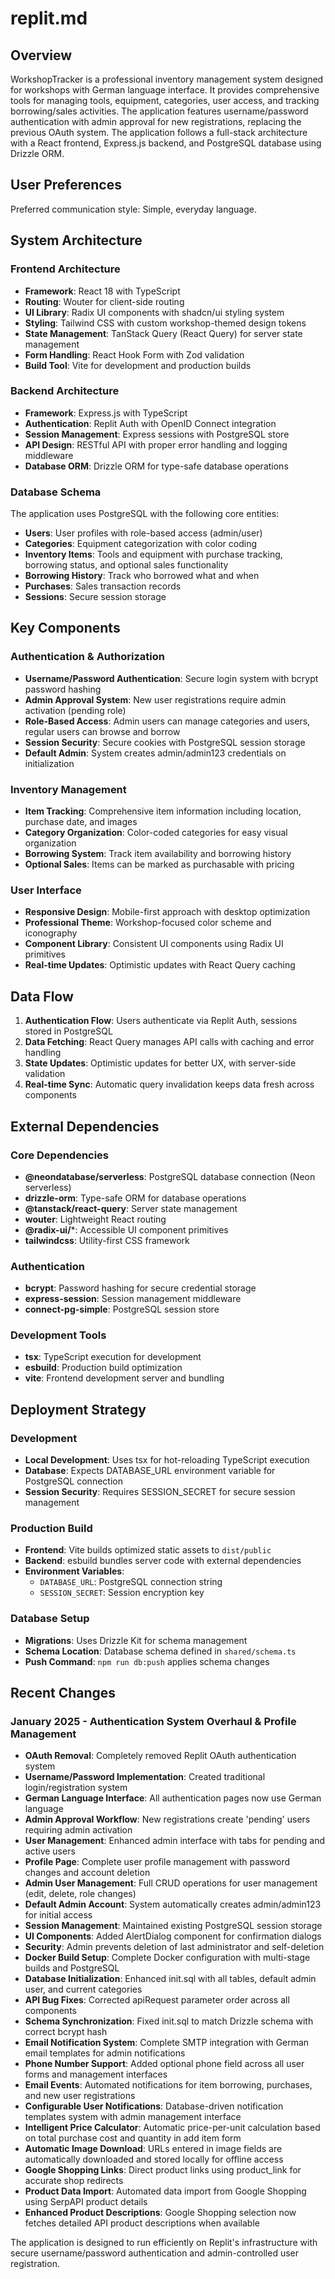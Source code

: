 # replit.md

## Overview

WorkshopTracker is a professional inventory management system designed for workshops with German language interface. It provides comprehensive tools for managing tools, equipment, categories, user access, and tracking borrowing/sales activities. The application features username/password authentication with admin approval for new registrations, replacing the previous OAuth system. The application follows a full-stack architecture with a React frontend, Express.js backend, and PostgreSQL database using Drizzle ORM.

## User Preferences

Preferred communication style: Simple, everyday language.

## System Architecture

### Frontend Architecture
- **Framework**: React 18 with TypeScript
- **Routing**: Wouter for client-side routing
- **UI Library**: Radix UI components with shadcn/ui styling system
- **Styling**: Tailwind CSS with custom workshop-themed design tokens
- **State Management**: TanStack Query (React Query) for server state management
- **Form Handling**: React Hook Form with Zod validation
- **Build Tool**: Vite for development and production builds

### Backend Architecture
- **Framework**: Express.js with TypeScript
- **Authentication**: Replit Auth with OpenID Connect integration
- **Session Management**: Express sessions with PostgreSQL store
- **API Design**: RESTful API with proper error handling and logging middleware
- **Database ORM**: Drizzle ORM for type-safe database operations

### Database Schema
The application uses PostgreSQL with the following core entities:
- **Users**: User profiles with role-based access (admin/user)
- **Categories**: Equipment categorization with color coding
- **Inventory Items**: Tools and equipment with purchase tracking, borrowing status, and optional sales functionality
- **Borrowing History**: Track who borrowed what and when
- **Purchases**: Sales transaction records
- **Sessions**: Secure session storage

## Key Components

### Authentication & Authorization
- **Username/Password Authentication**: Secure login system with bcrypt password hashing
- **Admin Approval System**: New user registrations require admin activation (pending role)
- **Role-Based Access**: Admin users can manage categories and users, regular users can browse and borrow
- **Session Security**: Secure cookies with PostgreSQL session storage
- **Default Admin**: System creates admin/admin123 credentials on initialization

### Inventory Management
- **Item Tracking**: Comprehensive item information including location, purchase date, and images
- **Category Organization**: Color-coded categories for easy visual organization
- **Borrowing System**: Track item availability and borrowing history
- **Optional Sales**: Items can be marked as purchasable with pricing

### User Interface
- **Responsive Design**: Mobile-first approach with desktop optimization
- **Professional Theme**: Workshop-focused color scheme and iconography
- **Component Library**: Consistent UI components using Radix UI primitives
- **Real-time Updates**: Optimistic updates with React Query caching

## Data Flow

1. **Authentication Flow**: Users authenticate via Replit Auth, sessions stored in PostgreSQL
2. **Data Fetching**: React Query manages API calls with caching and error handling
3. **State Updates**: Optimistic updates for better UX, with server-side validation
4. **Real-time Sync**: Automatic query invalidation keeps data fresh across components

## External Dependencies

### Core Dependencies
- **@neondatabase/serverless**: PostgreSQL database connection (Neon serverless)
- **drizzle-orm**: Type-safe ORM for database operations
- **@tanstack/react-query**: Server state management
- **wouter**: Lightweight React routing
- **@radix-ui/***: Accessible UI component primitives
- **tailwindcss**: Utility-first CSS framework

### Authentication
- **bcrypt**: Password hashing for secure credential storage
- **express-session**: Session management middleware
- **connect-pg-simple**: PostgreSQL session store

### Development Tools
- **tsx**: TypeScript execution for development
- **esbuild**: Production build optimization
- **vite**: Frontend development server and bundling

## Deployment Strategy

### Development
- **Local Development**: Uses tsx for hot-reloading TypeScript execution
- **Database**: Expects DATABASE_URL environment variable for PostgreSQL connection
- **Session Security**: Requires SESSION_SECRET for secure session management

### Production Build
- **Frontend**: Vite builds optimized static assets to `dist/public`
- **Backend**: esbuild bundles server code with external dependencies
- **Environment Variables**: 
  - `DATABASE_URL`: PostgreSQL connection string
  - `SESSION_SECRET`: Session encryption key

### Database Setup
- **Migrations**: Uses Drizzle Kit for schema management
- **Schema Location**: Database schema defined in `shared/schema.ts`
- **Push Command**: `npm run db:push` applies schema changes

## Recent Changes

### January 2025 - Authentication System Overhaul & Profile Management
- **OAuth Removal**: Completely removed Replit OAuth authentication system
- **Username/Password Implementation**: Created traditional login/registration system
- **German Language Interface**: All authentication pages now use German language
- **Admin Approval Workflow**: New registrations create 'pending' users requiring admin activation
- **User Management**: Enhanced admin interface with tabs for pending and active users
- **Profile Page**: Complete user profile management with password changes and account deletion
- **Admin User Management**: Full CRUD operations for user management (edit, delete, role changes)
- **Default Admin Account**: System automatically creates admin/admin123 for initial access
- **Session Management**: Maintained existing PostgreSQL session storage
- **UI Components**: Added AlertDialog component for confirmation dialogs
- **Security**: Admin prevents deletion of last administrator and self-deletion
- **Docker Build Setup**: Complete Docker configuration with multi-stage builds and PostgreSQL
- **Database Initialization**: Enhanced init.sql with all tables, default admin user, and current categories
- **API Bug Fixes**: Corrected apiRequest parameter order across all components
- **Schema Synchronization**: Fixed init.sql to match Drizzle schema with correct bcrypt hash
- **Email Notification System**: Complete SMTP integration with German email templates for admin notifications
- **Phone Number Support**: Added optional phone field across all user forms and management interfaces
- **Email Events**: Automated notifications for item borrowing, purchases, and new user registrations
- **Configurable User Notifications**: Database-driven notification templates system with admin management interface
- **Intelligent Price Calculator**: Automatic price-per-unit calculation based on total purchase cost and quantity in add item form
- **Automatic Image Download**: URLs entered in image fields are automatically downloaded and stored locally for offline access
- **Google Shopping Links**: Direct product links using product_link for accurate shop redirects
- **Product Data Import**: Automated data import from Google Shopping using SerpAPI product details
- **Enhanced Product Descriptions**: Google Shopping selection now fetches detailed API product descriptions when available


The application is designed to run efficiently on Replit's infrastructure with secure username/password authentication and admin-controlled user registration.